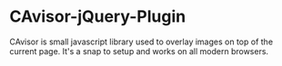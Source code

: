 CAvisor-jQuery-Plugin
=====================

CAvisor is small javascript library used to overlay images on top of the current page. It's a snap to setup and works on all modern browsers.
